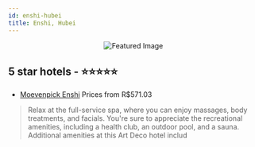 ```yaml
---
id: enshi-hubei
title: Enshi, Hubei
---
```


<center><img src="https://i.travelapi.com/hotels/7000000/6570000/6563800/6563777/b673443c_b.jpg" alt="Featured Image" /></center>


##  5 star hotels - ⭐️⭐️⭐️⭐️⭐️

-    [Moevenpick Enshi](https://us.hurb.com/hotels/enshi/moevenpick-enshi-JNP-JP643949?cmp=18055) Prices from R$571.03
   > Relax at the full-service spa, where you can enjoy massages, body treatments, and facials. You're sure to appreciate the recreational amenities, including a health club, an outdoor pool, and a sauna. Additional amenities at this Art Deco hotel includ
